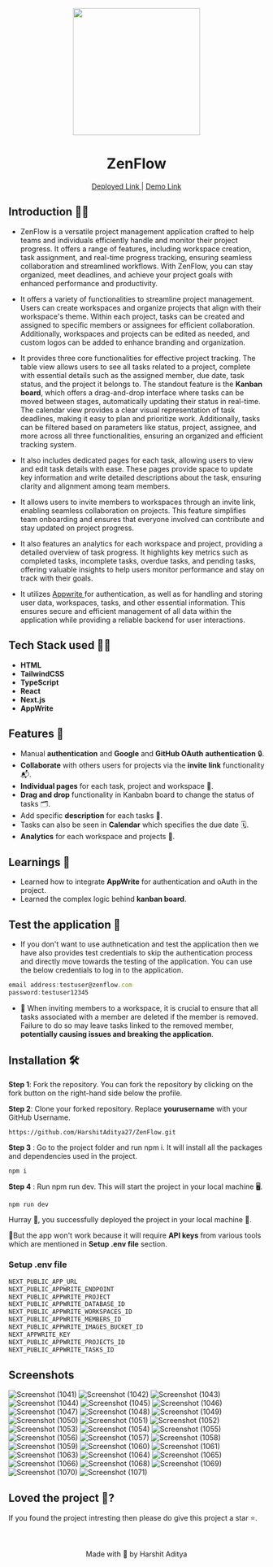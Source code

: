<p align='center'><img src='https://github.com/user-attachments/assets/28a31a6f-9afb-4691-aba4-47e814ca6ad4' width="250" ></p>
<h1 align='center'> ZenFlow</h1> 
<p align='center'> <a href="https://zenflow-mu.vercel.app/">Deployed Link </a> | <a href="https://youtu.be/AHKwPu39rGA">Demo Link</a> </p>

## Introduction 🐱‍💻

- ZenFlow is a versatile project management application crafted to help teams and individuals efficiently handle and monitor their project progress. It offers a range of features, including workspace creation, task assignment, and real-time progress tracking, ensuring seamless collaboration and streamlined workflows. With ZenFlow, you can stay organized, meet deadlines, and achieve your project goals with enhanced performance and productivity.

- It offers a variety of functionalities to streamline project management. Users can create workspaces and organize projects that align with their workspace's theme. Within each project, tasks can be created and assigned to specific members or assignees for efficient collaboration. Additionally, workspaces and projects can be edited as needed, and custom logos can be added to enhance branding and organization.

- It provides three core functionalities for effective project tracking. The table view allows users to see all tasks related to a project, complete with essential details such as the assigned member, due date, task status, and the project it belongs to. The standout feature is the <b>Kanban board</b>, which offers a drag-and-drop interface where tasks can be moved between stages, automatically updating their status in real-time. The calendar view provides a clear visual representation of task deadlines, making it easy to plan and prioritize work. Additionally, tasks can be filtered based on parameters like status, project, assignee, and more across all three functionalities, ensuring an organized and efficient tracking system.

- It also includes dedicated pages for each task, allowing users to view and edit task details with ease. These pages provide space to update key information and write detailed descriptions about the task, ensuring clarity and alignment among team members.

- It allows users to invite members to workspaces through an invite link, enabling seamless collaboration on projects. This feature simplifies team onboarding and ensures that everyone involved can contribute and stay updated on project progress.

- It also features an analytics for each workspace and project, providing a detailed overview of task progress. It highlights key metrics such as completed tasks, incomplete tasks, overdue tasks, and pending tasks, offering valuable insights to help users monitor performance and stay on track with their goals.

- It utilizes <a href="https://appwrite.io/"> Appwrite </a> for authentication, as well as for handling and storing user data, workspaces, tasks, and other essential information. This ensures secure and efficient management of all data within the application while providing a reliable backend for user interactions.

## Tech Stack used 👨‍💻

- **HTML**
- **TailwindCSS** 
- **TypeScript** 
- **React** 
- **Next.js**
- **AppWrite**
  
## Features 🧰

- Manual **authentication** and **Google** and **GitHub OAuth** **authentication** 🔒.
- **Collaborate** with others users for projects via the **invite link** functionality 📬.
- **Individual pages** for each task, project and workspace 📄.
- **Drag and drop** functionality in Kanbabn board to change the status of tasks 🗂️.
- Add specific **description** for each tasks 📝.
- Tasks can also be seen in **Calendar** which specifies the due date 🗓️.
- **Analytics** for each workspace and projects 📶.

## Learnings 📝
  
- Learned how to integrate **AppWrite** for authentication and oAuth in the project.   
- Learned the complex logic behind **kanban board**. 

## Test the application 📲

- If you don't want to use authnetication and test the application then we have also provides test credentials to skip the authentication process and directly move towards the testing of the application. You can use the below credentials to log in to the application.

```js
email address:testuser@zenflow.com
password:testuser12345
``` 

- 🚨 When inviting members to a workspace, it is crucial to ensure that all tasks associated with a member are deleted if the member is removed. Failure to do so may leave tasks linked to the removed member, **potentially causing issues and breaking the application**.

## Installation 🛠️
  **Step 1**: Fork the repository. You can fork the repository by clicking on the fork button on the right-hand side below the profile.<br> 

  **Step 2**: Clone your forked repository. Replace **yourusername** with your GitHub Username. 
  
  ```
https://github.com/HarshitAditya27/ZenFlow.git
``` 
  **Step 3** : Go to the project folder and run npm i. It will install all the packages and dependencies used in the project. 
  
  ```
npm i
``` 
  **Step 4** : Run npm run dev. This will start the project in your local machine 🖥️.  
  
  ```
npm run dev
``` 
Hurray 🥳, you successfully deployed the project in your local machine 🎉.  

🚨But the app won't work because it will require **API keys** from various tools which are mentioned in **Setup .env file** section.

 ### Setup .env file

```js
NEXT_PUBLIC_APP_URL
NEXT_PUBLIC_APPWRITE_ENDPOINT
NEXT_PUBLIC_APPWRITE_PROJECT
NEXT_PUBLIC_APPWRITE_DATABASE_ID
NEXT_PUBLIC_APPWRITE_WORKSPACES_ID
NEXT_PUBLIC_APPWRITE_MEMBERS_ID
NEXT_PUBLIC_APPWRITE_IMAGES_BUCKET_ID
NEXT_APPWRITE_KEY
NEXT_PUBLIC_APPWRITE_PROJECTS_ID
NEXT_PUBLIC_APPWRITE_TASKS_ID
``` 

  ## Screenshots  
![Screenshot (1041)](https://github.com/user-attachments/assets/490da31a-5d07-45c4-9aaa-c226f837d80a)
![Screenshot (1042)](https://github.com/user-attachments/assets/7cfacaeb-5d9a-4230-b19b-093c82ac88e4)
![Screenshot (1043)](https://github.com/user-attachments/assets/d65221c8-f9d9-4aa4-ba39-532b70229843)
![Screenshot (1044)](https://github.com/user-attachments/assets/56384474-614f-4805-9c69-ea43bce00bd3)
![Screenshot (1045)](https://github.com/user-attachments/assets/4ad2b03f-1fc3-44cf-8407-5f92a5d33664)
![Screenshot (1046)](https://github.com/user-attachments/assets/87cdf3f3-af29-4b71-83be-ea9f1acd09cb)
![Screenshot (1047)](https://github.com/user-attachments/assets/e098263b-8c82-4ae4-97f8-2338d0a44f26)
![Screenshot (1048)](https://github.com/user-attachments/assets/042be527-57e4-447a-b2b0-0caf461ed38c)
![Screenshot (1049)](https://github.com/user-attachments/assets/01fdcd21-4442-47cc-ad8c-316afa4a92b6)
![Screenshot (1050)](https://github.com/user-attachments/assets/4191639a-eeab-4a4a-8fd1-da06cb4df7eb)
![Screenshot (1051)](https://github.com/user-attachments/assets/e2edbfdb-cbe0-45a4-aed3-8be1790803b2)
![Screenshot (1052)](https://github.com/user-attachments/assets/5b081798-e5c6-41bf-af72-b82760a250b5)
![Screenshot (1053)](https://github.com/user-attachments/assets/2d74d0c7-5923-4eb0-b038-28fbc12b0aab)
![Screenshot (1054)](https://github.com/user-attachments/assets/a8e8f250-2a71-4c32-941c-abfbe0dc90ba)
![Screenshot (1055)](https://github.com/user-attachments/assets/c08d6b06-7ee9-49f3-900f-8789250ec76d)
![Screenshot (1056)](https://github.com/user-attachments/assets/44aa9a41-ec31-4682-9df6-9cc3ed70afe2)
![Screenshot (1057)](https://github.com/user-attachments/assets/9e208138-77d2-4f56-a3b2-9441703455a8)
![Screenshot (1058)](https://github.com/user-attachments/assets/8d5adb59-e61e-4b8a-af87-9aababe7ee48)
![Screenshot (1059)](https://github.com/user-attachments/assets/7961669a-2098-494c-aa96-1708aca58a74)
![Screenshot (1060)](https://github.com/user-attachments/assets/c5b725b9-1922-4f2a-8c1e-848bdfddbe07)
![Screenshot (1061)](https://github.com/user-attachments/assets/8ae2ad9b-65c9-4e61-b456-05e520d1ec29)
![Screenshot (1063)](https://github.com/user-attachments/assets/9b5f3bc5-0ba8-4aa5-8507-b550425a4f5a)
![Screenshot (1064)](https://github.com/user-attachments/assets/4701b755-13bc-4a24-9925-f71b138f4a64)
![Screenshot (1065)](https://github.com/user-attachments/assets/398f7a40-5474-4c13-808b-ba3bf6ceb58e)
![Screenshot (1066)](https://github.com/user-attachments/assets/61f72f53-805b-48c5-8e8f-893e439b6989)
![Screenshot (1068)](https://github.com/user-attachments/assets/eaa5356c-4ca0-47ef-88f5-14a8d6684b1e)
![Screenshot (1069)](https://github.com/user-attachments/assets/bec0db52-2e23-4d1c-8c79-bfc19407ca32)
![Screenshot (1070)](https://github.com/user-attachments/assets/8d3d8004-9b1a-47f1-a286-66e870483529)
![Screenshot (1071)](https://github.com/user-attachments/assets/fe9e02b6-40ec-44a4-ab62-3c7b574552b8)

  ## Loved the project 💖? 
  
  If you found the project intresting then please do give this project a star ⭐. 
  <br> <br> <br>
   <p align="center" width="100%">
   Made with 💖 by Harshit Aditya   
</p>
